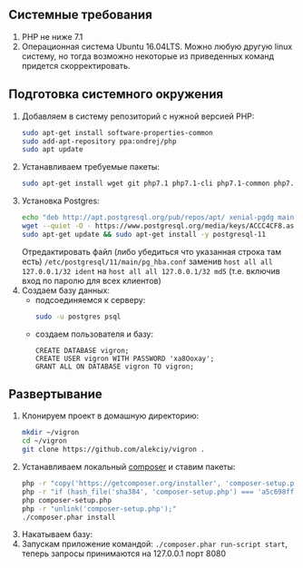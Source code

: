 ## Системные требования
1. PHP не ниже 7.1
1. Операционная система Ubuntu 16.04LTS. Можно любую другую linux систему, но тогда возможно некоторые
из приведенных команд придется скорректировать.

## Подготовка системного окружения
1. Добавляем в систему репозиторий с нужной версией PHP:
    ```bash
    sudo apt-get install software-properties-common
    sudo add-apt-repository ppa:ondrej/php
    sudo apt update
    ```
1. Устанавливаем требуемые пакеты:
    ```bash
    sudo apt-get install wget git php7.1 php7.1-cli php7.1-common php7.1-json php7.1-mbstring php7.1-mysql php7.1-odbc
    ```
1. Установка Postgres:
    ```bash
    echo "deb http://apt.postgresql.org/pub/repos/apt/ xenial-pgdg main" | sudo tee /etc/apt/sources.list.d/pgdg.list
    wget --quiet -O - https://www.postgresql.org/media/keys/ACCC4CF8.asc | sudo apt-key add -
    sudo apt-get update && sudo apt-get install -y postgresql-11
    ```
    Отредактировать файл (либо убедиться что указанная строка там есть) `/etc/postgresql/11/main/pg_hba.conf` заменив `host all all 127.0.0.1/32 ident` на `host all all 127.0.0.1/32 md5` (т.е. включив вход по паролю для всех клиентов)
1. Создаем базу данных:
    - подсоединяемся к серверу:
        ```bash
        sudo -u postgres psql
        ```
    - создаем пользователя и базу:
        ```postgresql
        CREATE DATABASE vigron;
        CREATE USER vigron WITH PASSWORD 'xa8Ooxay';
        GRANT ALL ON DATABASE vigron TO vigron;
        ```

## Развертывание
1. Клонируем проект в домашную директорию:
    ```bash
    mkdir ~/vigron
    cd ~/vigron
    git clone https://github.com/alekciy/vigron .
    ```
1. Устанавливаем локальный [composer](https://getcomposer.org/download/) и ставим пакеты:
    ```bash
    php -r "copy('https://getcomposer.org/installer', 'composer-setup.php');"
    php -r "if (hash_file('sha384', 'composer-setup.php') === 'a5c698ffe4b8e849a443b120cd5ba38043260d5c4023dbf93e1558871f1f07f58274fc6f4c93bcfd858c6bd0775cd8d1') { echo 'Installer verified'; } else { echo 'Installer corrupt'; unlink('composer-setup.php'); } echo PHP_EOL;"
    php composer-setup.php
    php -r "unlink('composer-setup.php');"
   ./composer.phar install
    ```
1. Накатываем базу:
1. Запускам приложение командой: `./composer.phar run-script start`, теперь запросы принимаются на 127.0.0.1 порт 8080

